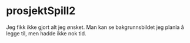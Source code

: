 # prosjektSpill2

Jeg fikk ikke gjort alt jeg ønsket. Man kan se bakgrunnsbildet jeg planla å legge til, men hadde ikke nok tid.